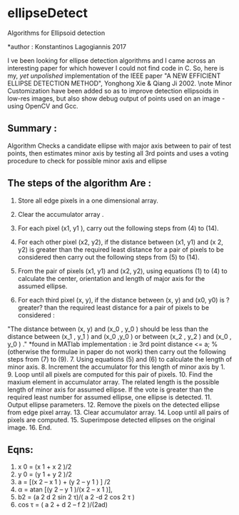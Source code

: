 # ellipseDetect
Algorithms for Ellipsoid detection

*author : Konstantinos Lagogiannis 2017
 
I ve been looking for ellipse detection algorithms and I came across an interesting paper for which however I could not find code in C.
 So, here is my, *yet unpolished* implementation of the IEEE paper  "A NEW EFFICIENT ELLIPSE DETECTION METHOD", Yonghong Xie & Qiang Ji  2002.
\note Minor Customization have been added so as to improve detection ellipsoids in low-res images, but also show debug output of points used on an image - using OpenCV and Gcc.

## Summary :
 Algorithm Checks a candidate ellipse with major axis between to pair of test points,
  then estimates minor axis by testing all 3rd points and uses a voting procedure to check for possible minor axis and ellipse
 
## The steps of the algorithm Are :
 1. Store all edge pixels in a one dimensional array.
 2. Clear the accumulator array .
 3. For each pixel (x1, y1 ), carry out the following steps from (4) to (14).
 4. For each other pixel (x2, y2), if the distance between (x1, y1) and (x 2, y2)
 is greater than the required least distance  for  a  pair  of  pixels  to  be  considered  then
 carry out the following steps from (5) to (14).

 5. From  the  pair  of  pixels  (x1,  y1) and  (x2,  y2),  using
 equations   (1)   to   (4)   to   calculate   the   center,
 orientation and length of major axis for the assumed ellipse.

 6. For  each  third  pixel  (x,  y),  if  the  distance  between
 (x,  y)  and  (x0,  y0)   is  ?greater?  than  the  required  least
 distance  for  a  pair  of  pixels  to  be  considered  :

 "The distance between (x, y) and (x_0 , y_0 ) should be less than the distance between (x_1 , y_1 ) and (x_0 ,y_0 ) or between (x_2 , y_2 ) and (x_0 , y_0 ) ."
 *found in MATlab implementation : ie 3rd point distance <= a; % (otherwise the formulae in paper do not work)
  then carry out the following steps from (7) to (9).
 7.  Using  equations  (5)  and  (6)  to  calculate  the  length  of minor axis.
 8.  Increment  the  accumulator  for  this  length  of  minor  axis by 1.
 9.  Loop  until  all  pixels  are  computed  for  this  pair  of  pixels.
 10. Find the maxium element in accumulator array.
 The related  length  is  the  possible  length  of  minor  axis
 for  assumed  ellipse.  If  the  vote  is  greater  than  the
 required   least   number   for   assumed   ellipse,   one  ellipse is detected.
 11.   Output ellipse parameters.
 12.   Remove the pixels on the detected ellipse from edge pixel array.
 13.   Clear accumulator array.
 14.   Loop until all pairs of pixels are computed.
 15.   Superimpose   detected   ellipses   on   the   original  image.
 16.   End.


## Eqns:
1. x 0 = (x 1 + x 2 )/2 
2. y 0 = (y 1 + y 2 )/2 
3. a = [(x 2 – x 1 ) + (y 2 – y 1 ) ] /2
4. α = atan [(y 2 – y 1 )/(x 2 – x 1 )],
5. b2 = (a 2 d 2 sin 2 τ)/( a 2 -d 2 cos 2 τ )
6. cos τ = ( a 2 + d 2 – f 2 )/(2ad) 


